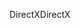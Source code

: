 <span data-ttu-id="014c6-101">DirectX</span><span class="sxs-lookup"><span data-stu-id="014c6-101">DirectX</span></span>